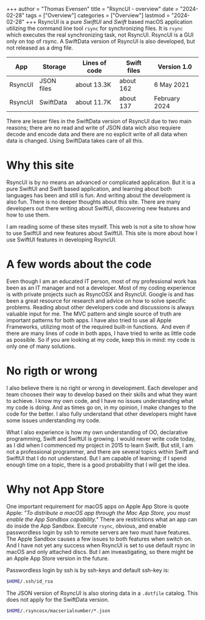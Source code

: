 +++
author = "Thomas Evensen"
title = "RsyncUI - overview"
date = "2024-02-28"
tags = ["Overview"]
categories = ["Overview"]
lastmod = "2024-02-28"
+++
RsyncUI is a pure *SwiftUI*  and *Swift* based macOS application utilizing the command line tool `rsync` for synchronizing files. It is `rsync` which executes the real synchronizing task, not RsyncUI. RsyncUI is a GUI only on top of rsync. A  SwiftData version of RsyncUI is also developed, but not released as a dmg file. 

| App      | Storage  | Lines of code | Swift files | Version 1.0 |
| ----------- | ----------- |   ----------- | -------- | -------- |
| RsyncUI  | JSON files |  about 13.3K     | about 162       | 6 May 2021 |
| RsyncUI  | SwiftData |  about 11.7K     | about 137       | February 2024 |

There are lesser files in the SwiftData version of RsyncUI due to two main reasons; there are no read and write of JSON data wich also requiere decode and encode data and there are no explicit write of all data when data is changed. Using SwiftData takes care of all this.

# Why this site

RsyncUI is by no means an advanced or complicated application. But it is a pure SwiftUI and Swift based application, and learning about both languages has been and still is fun. And writing about the development is also fun. There is no deeper thoughts about this site. There are many developers out there writing about SwiftUI, discovering new features and how to use them. 

I am reading some of these sites myself. This web is not a site to show how to use SwiftUI and new features about SwiftUI. This site is more about how I use SwiftUI features in developing RsyncUI. 

# A few words about the code

Even though I am an educated IT person, most of my professional work has been as an IT manager and not a developer. Most of my coding experience is with private projects such as RsyncOSX and RsyncUI. Google is and has been a great resource for research and advice on how to solve specific problems. Reading about other developers code and discussions is always valuable input for me. The MVC pattern and single source of truth are important patterns for both apps. I have also tried to use all Apple Frameworks, utilizing most of the required built-in functions.  And even if there are many lines of code in both apps, I have tried to write as little code as possible. So if you are looking at my code, keep this in mind: my code is only one of many solutions.

# No rigth or wrong

I also believe there is no right or wrong in development. Each developer and team chooses their way to develop based on their skills and what they want to achieve. I know my own code, and I have no issues understanding what my code is doing. And as times go on, in my opinion, I make changes to the code for the better. I also fully understand that other developers might have some issues understanding my code. 

What I also experience is how my own understanding of OO, declarative programming, Swift and SwiftUI is growing. I would never write code today, as I did when I commenced my project in 2015 to learn Swift. But still, I am not a professional programmer, and there are several topics within Swift and SwiftUI that I do not understand. But I am capable of learning; if I spend enough time on a topic, there is a good probability that I will get the idea.

# Why not App Store

One important requirement for macOS apps on Apple App Store is quote Apple: *"To distribute a macOS app through the Mac App Store, you must enable the App Sandbox capability."* There are restrictions what an app can do inside the App Sandbox. Execute `rsync`, obvious, and enable passwordless login by ssh to remote servers are two must have features. The Apple Sandbox causes a few issues to both features when switch on. And I have not yet any success when RsyncUI is set to use default rsync in macOS and only attached discs. But I am inveastigating, so there might be an Apple App Store version in the future.

Passwordless login by ssh is by ssh-keys and default ssh-key is:

```bash
$HOME/.ssh/id_rsa
```
The JSON version of RsyncUI is also storing data in a `.dotfile` catalog. This does not apply for the SwiftData version. 

```bash
$HOME/.rsyncosx/macserialnumber/*.json
```
